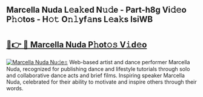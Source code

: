 ## Marcella Nuda L𝚎a𝚔ed N𝚞𝚍e - Part-h8g Vi𝚍𝚎o P𝚑𝚘tos - H𝚘𝚝 O𝚗𝚕yf𝚊ns L𝚎a𝚔s lsiWB

# <h2><a href="http://kfad4bn.oniu.top/?m=Marcella+Nuda">🔗👉 🔴 Marcella Nuda P𝚑ot𝚘𝚜 V𝚒d𝚎o</a></h2>

[![Marcella Nuda Nu𝚍e𝚜](https://i.imgur.com/0qMVB7G.gif)](http://kfad4bn.oniu.top/?m=Marcella+Nuda)
Web-based artist and dance performer Marcella Nuda, recognized for publishing dance and lifestyle tutorials through solo and collaborative dance acts and brief films. Inspiring speaker Marcella Nuda, celebrated for their ability to motivate and inspire others through their words.  
